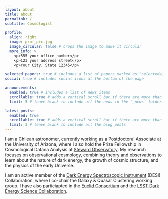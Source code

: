 ```yaml
---
layout: about
title: about
permalink: /
subtitle: Cosmologist

profile:
  align: right
  image: prof_pic.jpg
  image_circular: false # crops the image to make it circular
  more_info: >
    <p>555 your office number</p>
    <p>123 your address street</p>
    <p>Your City, State 12345</p>

selected_papers: true # includes a list of papers marked as "selected={true}"
social: true # includes social icons at the bottom of the page

announcements:
  enabled: true # includes a list of news items
  scrollable: true # adds a vertical scroll bar if there are more than 3 news items
  limit: 5 # leave blank to include all the news in the `_news` folder

latest_posts:
  enabled: true
  scrollable: true # adds a vertical scroll bar if there are more than 3 new posts items
  limit: 3 # leave blank to include all the blog posts
---
```


I am a Chilean astronomer, currently working as a Postdoctoral Associate at the University of Arizona, where I also hold the Prize Fellowship in Cosmological Datana Analysis at [Steward Observatory](https://astro.arizona.edu). My research focuses on observational cosmology, combining theory and observations to learn about the nature of dark energy, the growth of cosmic structure, and the physics of the early Universe.

I am an active member of the [Dark Energy Spectroscopic Instrument](https://www.desi.lbl.gov) (DESI) Collaboration, where I co-chair the Galaxy & Quasar Clustering working group. I have also particiapted in the [Euclid Consortium](https://www.euclid-ec.org) and the [LSST Dark Energy Science Collaboration](https://lsstdesc.org).

